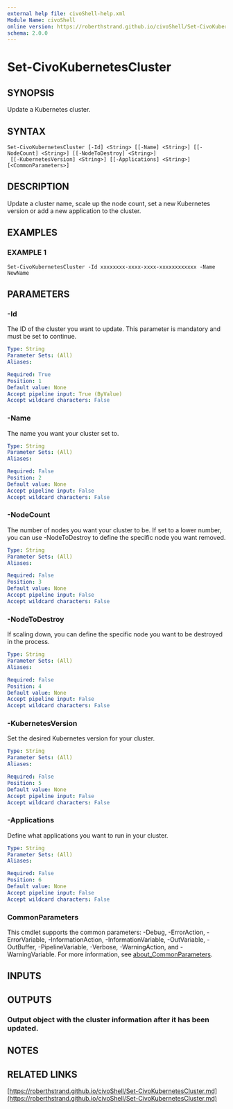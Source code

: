```yaml
---
external help file: civoShell-help.xml
Module Name: civoShell
online version: https://roberthstrand.github.io/civoShell/Set-CivoKubernetesCluster.md
schema: 2.0.0
---
```


# Set-CivoKubernetesCluster

## SYNOPSIS
Update a Kubernetes cluster.

## SYNTAX

```
Set-CivoKubernetesCluster [-Id] <String> [[-Name] <String>] [[-NodeCount] <String>] [[-NodeToDestroy] <String>]
 [[-KubernetesVersion] <String>] [[-Applications] <String>] [<CommonParameters>]
```

## DESCRIPTION
Update a cluster name, scale up the node count, set a new Kubernetes version or add a new application to the cluster.

## EXAMPLES

### EXAMPLE 1
```
Set-CivoKubernetesCluster -Id xxxxxxxx-xxxx-xxxx-xxxxxxxxxxxx -Name NewName
```

## PARAMETERS

### -Id
The ID of the cluster you want to update.
This parameter is mandatory and must be set to continue.

```yaml
Type: String
Parameter Sets: (All)
Aliases:

Required: True
Position: 1
Default value: None
Accept pipeline input: True (ByValue)
Accept wildcard characters: False
```

### -Name
The name you want your cluster set to.

```yaml
Type: String
Parameter Sets: (All)
Aliases:

Required: False
Position: 2
Default value: None
Accept pipeline input: False
Accept wildcard characters: False
```

### -NodeCount
The number of nodes you want your cluster to be.
If set to a lower number, you can use -NodeToDestroy to define the specific node you want removed.

```yaml
Type: String
Parameter Sets: (All)
Aliases:

Required: False
Position: 3
Default value: None
Accept pipeline input: False
Accept wildcard characters: False
```

### -NodeToDestroy
If scaling down, you can define the specific node you want to be destroyed in the process.

```yaml
Type: String
Parameter Sets: (All)
Aliases:

Required: False
Position: 4
Default value: None
Accept pipeline input: False
Accept wildcard characters: False
```

### -KubernetesVersion
Set the desired Kubernetes version for your cluster.

```yaml
Type: String
Parameter Sets: (All)
Aliases:

Required: False
Position: 5
Default value: None
Accept pipeline input: False
Accept wildcard characters: False
```

### -Applications
Define what applications you want to run in your cluster.

```yaml
Type: String
Parameter Sets: (All)
Aliases:

Required: False
Position: 6
Default value: None
Accept pipeline input: False
Accept wildcard characters: False
```

### CommonParameters
This cmdlet supports the common parameters: -Debug, -ErrorAction, -ErrorVariable, -InformationAction, -InformationVariable, -OutVariable, -OutBuffer, -PipelineVariable, -Verbose, -WarningAction, and -WarningVariable. For more information, see [about_CommonParameters](http://go.microsoft.com/fwlink/?LinkID=113216).

## INPUTS

## OUTPUTS

### Output object with the cluster information after it has been updated.
## NOTES

## RELATED LINKS

[https://roberthstrand.github.io/civoShell/Set-CivoKubernetesCluster.md](https://roberthstrand.github.io/civoShell/Set-CivoKubernetesCluster.md)

